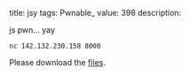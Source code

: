 title: jsy
tags: Pwnable_
value: 398
description: <p>js pwn... yay</p>
<pre><code>nc 142.132.230.158 8000
</code></pre>
<p>Please download the <a href="/tasks/jsy_f30cf64253b4ae71044a3838de669a41f3cf658f.txz">files</a>.</p>
